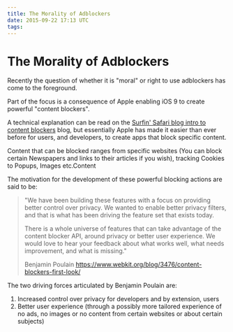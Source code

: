 ```yaml
---
title: The Morality of Adblockers
date: 2015-09-22 17:13 UTC
tags:
---
```


# The Morality of Adblockers

Recently the question of whether it is "moral" or right to use adblockers has come to the foreground.

Part of the focus is a consequence of Apple enabling iOS 9 to create powerful "content blockers".

A technical explanation can be read on the [Surfin' Safari blog intro to content blockers](https://www.webkit.org/blog/3476/content-blockers-first-look/) blog, but essentially Apple has made it easier than ever before for users, and developers, to create apps that block specific content.

Content that can be blocked ranges from specific websites (You can block certain Newspapers and links to their articles if you wish), tracking Cookies to Popups, Images etc.Content

The motivation for the development of these powerful blocking actions are said to be:

> "We have been building these features with a focus on providing better control over privacy. We wanted to enable better privacy filters, and that is what has been driving the feature set that exists today.
>
> There is a whole universe of features that can take advantage of the content blocker API, around privacy or better user experience. We would love to hear your feedback about what works well, what needs improvement, and what is missing." 
>
> Benjamin Poulain https://www.webkit.org/blog/3476/content-blockers-first-look/

The two driving forces articulated by Benjamin Poulain are:

1. Increased control over privacy for developers and by extension, users
2. Better user experience (through a possibly more tailored experience of no ads, no images or no content from certain websites or about certain subjects)
